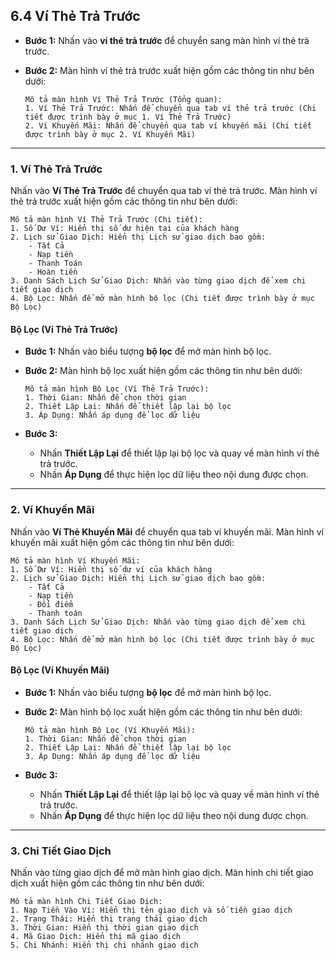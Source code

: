 ## 6.4 Ví Thẻ Trả Trước

- **Bước 1:** Nhấn vào **ví thẻ trả trước** để chuyển sang màn hình ví thẻ trả trước.
- **Bước 2:** Màn hình ví thẻ trả trước xuất hiện gồm các thông tin như bên dưới:

  ```
  Mô tả màn hình Ví Thẻ Trả Trước (Tổng quan):
  1. Ví Thẻ Trả Trước: Nhấn để chuyển qua tab ví thẻ trả trước (Chi tiết được trình bày ở mục 1. Ví Thẻ Trả Trước)
  2. Ví Khuyến Mãi: Nhấn để chuyển qua tab ví khuyến mãi (Chi tiết được trình bày ở mục 2. Ví Khuyến Mãi)
  ```

---

### 1. Ví Thẻ Trả Trước

Nhấn vào **Ví Thẻ Trả Trước** để chuyển qua tab ví thẻ trả trước. Màn hình ví thẻ trả trước xuất hiện gồm các thông tin như bên dưới:

```
Mô tả màn hình Ví Thẻ Trả Trước (Chi tiết):
1. Số Dư Ví: Hiển thị số dư hiện tại của khách hàng
2. Lịch sử Giao Dịch: Hiển thị Lịch sử giao dịch bao gồm:
    - Tất Cả
    - Nạp tiền
    - Thanh Toán
    - Hoàn tiền
3. Danh Sách Lịch Sử Giao Dịch: Nhấn vào từng giao dịch để xem chi tiết giao dịch
4. Bộ Lọc: Nhấn để mở màn hình bộ lọc (Chi tiết được trình bày ở mục Bộ Lọc)
```

#### Bộ Lọc (Ví Thẻ Trả Trước)

- **Bước 1:** Nhấn vào biểu tượng **bộ lọc** để mở màn hình bộ lọc.
- **Bước 2:** Màn hình bộ lọc xuất hiện gồm các thông tin như bên dưới:

  ```
  Mô tả màn hình Bộ Lọc (Ví Thẻ Trả Trước):
  1. Thời Gian: Nhấn để chọn thời gian
  2. Thiết Lập Lại: Nhấn để thiết lập lại bộ lọc
  3. Áp Dụng: Nhấn áp dụng để lọc dữ liệu
  ```

- **Bước 3:**
  - Nhấn **Thiết Lập Lại** để thiết lập lại bộ lọc và quay về màn hình ví thẻ trả trước.
  - Nhấn **Áp Dụng** để thực hiện lọc dữ liệu theo nội dung được chọn.

---

### 2. Ví Khuyến Mãi

Nhấn vào **Ví Thẻ Khuyến Mãi** để chuyển qua tab ví khuyến mãi. Màn hình ví khuyến mãi xuất hiện gồm các thông tin như bên dưới:

```
Mô tả màn hình Ví Khuyến Mãi:
1. Số Dư Ví: Hiển thị số dư ví của khách hàng
2. Lịch sử Giao Dịch: Hiển thị Lịch sử giao dịch bao gồm:
    - Tất Cả
    - Nạp tiền
    - Đổi điểm
    - Thanh toán
3. Danh Sách Lịch Sử Giao Dịch: Nhấn vào từng giao dịch để xem chi tiết giao dịch
4. Bộ Lọc: Nhấn để mở màn hình bộ lọc (Chi tiết được trình bày ở mục Bộ Lọc)
```

#### Bộ Lọc (Ví Khuyến Mãi)

- **Bước 1:** Nhấn vào biểu tượng **bộ lọc** để mở màn hình bộ lọc.
- **Bước 2:** Màn hình bộ lọc xuất hiện gồm các thông tin như bên dưới:

  ```
  Mô tả màn hình Bộ Lọc (Ví Khuyến Mãi):
  1. Thời Gian: Nhấn để chọn thời gian
  2. Thiết Lập Lại: Nhấn để thiết lập lại bộ lọc
  3. Áp Dụng: Nhấn áp dụng để lọc dữ liệu
  ```

- **Bước 3:**
  - Nhấn **Thiết Lập Lại** để thiết lập lại bộ lọc và quay về màn hình ví thẻ trả trước.
  - Nhấn **Áp Dụng** để thực hiện lọc dữ liệu theo nội dung được chọn.

---

### 3. Chi Tiết Giao Dịch

Nhấn vào từng giao dịch để mở màn hình giao dịch. Màn hình chi tiết giao dịch xuất hiện gồm các thông tin như bên dưới:

```
Mô tả màn hình Chi Tiết Giao Dịch:
1. Nạp Tiền Vào Ví: Hiển thị tên giao dịch và số tiền giao dịch
2. Trạng Thái: Hiển thị trạng thái giao dịch
3. Thời Gian: Hiển thị thời gian giao dịch
4. Mã Giao Dịch: Hiển thị mã giao dịch
5. Chi Nhánh: Hiển thị chi nhánh giao dịch
```
